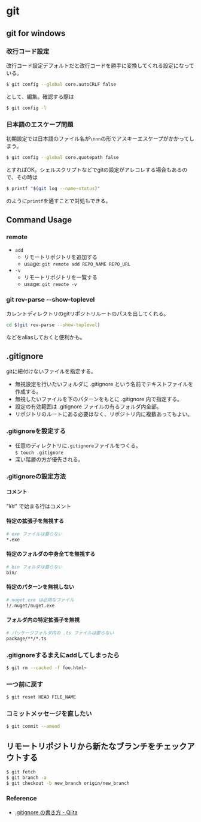 # git
## git for windows
### 改行コード設定
改行コード設定デフォルトだと改行コードを勝手に変換してくれる設定になっている。
```bash
$ git config --global core.autoCRLF false
```
として、編集。確認する際は
```bash
$ git config -l
```
### 日本語のエスケープ問題
初期設定では日本語のファイル名が`\nnn`の形でアスキーエスケープがかかってしまう。
```bash
$ git config --global core.quotepath false
```
とすればOK。シェルスクリプトなどでgitの設定がアレコレする場合もあるので、その時は
```bash
$ printf "$(git log --name-status)"
```
のように`printf`を通すことで対処もできる。

## Command Usage
### remote
- `add`
	* リモートリポジトリを追加する
	* usage: `git remote add REPO_NAME REPO_URL`
- `-v`
	* リモートリポジトリを一覧する
	* usage: `git remote -v`

### git rev-parse --show-toplevel
カレントディレクトリのgitリポジトリルートのパスを出してくれる。
```bash
cd $(git rev-parse --show-toplevel)
```
などをaliasしておくと便利かも。

## .gitignore
gitに紐付けないファイルを指定する。
- 無視設定を行いたいフォルダに .gitignore という名前でテキストファイルを作成する。
- 無視したいファイルを下のパターンをもとに .gitignore 内で指定する。
- 設定の有効範囲は .gitignore ファイルの有るフォルダ内全部。
- リポジトリのルートにある必要はなく、リポジトリ内に複数あってもよい。

### .gitignoreを設定する
- 任意のディレクトリに`.gitignore`ファイルをつくる。  
`$ touch .gitignore`
- 深い階層の方が優先される。

### .gitignoreの設定方法
#### コメント
"¥#" で始まる行はコメント
#### 特定の拡張子を無視する
```bash
# exe ファイルは要らない
*.exe
```
#### 特定のフォルダの中身全てを無視する
```bash
# bin フォルダは要らない
bin/
```
#### 特定のパターンを無視しない
```bash
# nuget.exe は必用なファイル
!/.nuget/nuget.exe
```
#### フォルダ内の特定拡張子を無視
```bash
# パッケージフォルダ内の .ts ファイルは要らない
package/**/*.ts
```
### .gitignoreするまえにaddしてしまったら
```bash
$ git rm --cached -f foo.html~
```
### 一つ前に戻す
```bash
$ git reset HEAD FILE_NAME
```

### コミットメッセージを直したい
```bash
$ git commit --amend
```

## リモートリポジトリから新たなブランチをチェックアウトする
```bash
$ git fetch
$ git branch -a
$ git checkout -b new_branch origin/new_branch
```

### Reference
- [.gitignore の書き方 - Qiita](http://qiita.com/inabe49/items/16ee3d9d1ce68daa9fff)
